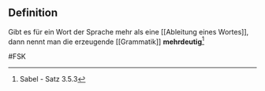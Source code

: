 ## Definition
Gibt es für ein Wort der Sprache mehr als eine [[Ableitung eines Wortes]], dann nennt man die erzeugende [[Grammatik]] **mehrdeutig**[^1]

#FSK 

[^1]: Sabel - Satz 3.5.3